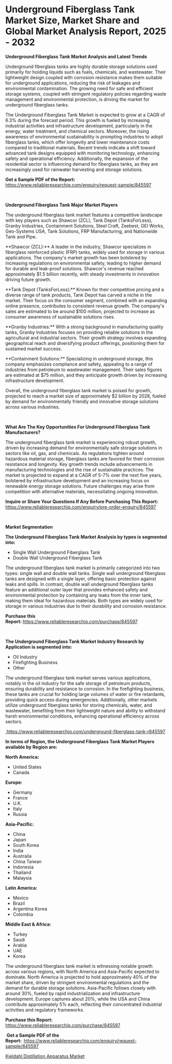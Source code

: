 <p><h1>Underground Fiberglass Tank Market Size, Market Share and Global Market Analysis Report, 2025 - 2032</h1></p><p><strong>Underground Fiberglass Tank Market Analysis and Latest Trends</strong></p>
<p><p>Underground fiberglass tanks are highly durable storage solutions used primarily for holding liquids such as fuels, chemicals, and wastewater. Their lightweight design coupled with corrosion resistance makes them suitable for underground applications, reducing the risk of leakages and environmental contamination. The growing need for safe and efficient storage systems, coupled with stringent regulatory policies regarding waste management and environmental protection, is driving the market for underground fiberglass tanks.</p><p>The Underground Fiberglass Tank Market is expected to grow at a CAGR of 6.3% during the forecast period. This growth is fueled by increasing industrial activities and infrastructure development, particularly in the energy, water treatment, and chemical sectors. Moreover, the rising awareness of environmental sustainability is prompting industries to adopt fiberglass tanks, which offer longevity and lower maintenance costs compared to traditional materials. Recent trends indicate a shift toward advanced tank designs equipped with monitoring technology, enhancing safety and operational efficiency. Additionally, the expansion of the residential sector is influencing demand for fiberglass tanks, as they are increasingly used for rainwater harvesting and storage solutions.</p></p>
<p><strong>Get a Sample PDF of the Report:&nbsp;</strong> <a href="https://www.reliableresearchiq.com/enquiry/request-sample/845597?utm_campaign=2277&utm_medium=2&utm_source=Github&utm_content=ia&utm_term=10042025&utm_id=underground-fiberglass-tank">https://www.reliableresearchiq.com/enquiry/request-sample/845597</a></p>
<p>&nbsp;</p>
<p><strong>Underground Fiberglass Tank Major Market Players</strong></p>
<p><p>The underground fiberglass tank market features a competitive landscape with key players such as Shawcor (ZCL), Tank Depot (TanksForLess), Granby Industries, Containment Solutions, Steel Craft, Zeebest, GEI Works, Geo-Systems USA, Tank Solutions, FRP Manufacturing, and Nationwide Tank and Pipe.</p><p>**Shawcor (ZCL):** A leader in the industry, Shawcor specializes in fiberglass reinforced plastic (FRP) tanks, widely used for storage in various applications. The company's market growth has been bolstered by increasing regulations on environmental safety, leading to higher demand for durable and leak-proof solutions. Shawcor's revenue reached approximately $1.5 billion recently, with steady investments in innovation driving future growth.</p><p>**Tank Depot (TanksForLess):** Known for their competitive pricing and a diverse range of tank products, Tank Depot has carved a niche in the market. Their focus on the consumer segment, combined with an expanding online presence, contributes to consistent revenue growth. The company's sales are estimated to be around $100 million, projected to increase as consumer awareness of sustainable solutions rises.</p><p>**Granby Industries:** With a strong background in manufacturing quality tanks, Granby Industries focuses on providing reliable solutions in the agricultural and industrial sectors. Their growth strategy involves expanding geographical reach and diversifying product offerings, positioning them for sustained market success.</p><p>**Containment Solutions:** Specializing in underground storage, this company emphasizes compliance and safety, appealing to a range of industries from petroleum to wastewater management. Their sales figures are estimated at $75 million, and they anticipate growth driven by increasing infrastructure development.</p><p>Overall, the underground fiberglass tank market is poised for growth, projected to reach a market size of approximately $2 billion by 2028, fueled by demand for environmentally friendly and innovative storage solutions across various industries.</p></p>
<p>&nbsp;</p>
<p><strong>What Are The Key Opportunities For Underground Fiberglass Tank Manufacturers?</strong></p>
<p><p>The underground fiberglass tank market is experiencing robust growth, driven by increasing demand for environmentally safe storage solutions in sectors like oil, gas, and chemicals. As regulations tighten around hazardous material storage, fiberglass tanks are favored for their corrosion resistance and longevity. Key growth trends include advancements in manufacturing technologies and the rise of sustainable practices. The market is projected to expand at a CAGR of 5-7% over the next five years, bolstered by infrastructure development and an increasing focus on renewable energy storage solutions. Future challenges may arise from competition with alternative materials, necessitating ongoing innovation.</p></p>
<p><strong>Inquire or Share Your Questions If Any Before Purchasing This Report:</strong> <a href="https://www.reliableresearchiq.com/enquiry/pre-order-enquiry/845597?utm_campaign=2277&utm_medium=2&utm_source=Github&utm_content=ia&utm_term=10042025&utm_id=underground-fiberglass-tank">https://www.reliableresearchiq.com/enquiry/pre-order-enquiry/845597</a></p>
<p>&nbsp;</p>
<p><strong>Market Segmentation</strong></p>
<p><strong>The Underground Fiberglass Tank Market Analysis by types is segmented into:</strong></p>
<p><ul><li>Single Wall Underground Fiberglass Tank</li><li>Double Wall Underground Fiberglass Tank</li></ul></p>
<p><p>The underground fiberglass tank market is primarily categorized into two types: single wall and double wall tanks. Single wall underground fiberglass tanks are designed with a single layer, offering basic protection against leaks and spills. In contrast, double wall underground fiberglass tanks feature an additional outer layer that provides enhanced safety and environmental protection by containing any leaks from the inner tank, making them ideal for hazardous materials. Both types are widely used for storage in various industries due to their durability and corrosion resistance.</p></p>
<p><strong>Purchase this Report:&nbsp;</strong><a href="https://www.reliableresearchiq.com/purchase/845597?utm_campaign=2277&utm_medium=2&utm_source=Github&utm_content=ia&utm_term=10042025&utm_id=underground-fiberglass-tank">https://www.reliableresearchiq.com/purchase/845597</a></p>
<p>&nbsp;</p>
<p><strong>The Underground Fiberglass Tank Market Industry Research by Application is segmented into:</strong></p>
<p><ul><li>Oil Industry</li><li>Firefighting Business</li><li>Other</li></ul></p>
<p><p>The underground fiberglass tank market serves various applications, notably in the oil industry for the safe storage of petroleum products, ensuring durability and resistance to corrosion. In the firefighting business, these tanks are crucial for holding large volumes of water or fire retardants, providing quick access during emergencies. Additionally, other markets utilize underground fiberglass tanks for storing chemicals, water, and wastewater, benefiting from their lightweight nature and ability to withstand harsh environmental conditions, enhancing operational efficiency across sectors.</p></p>
<p><a href="https://www.reliableresearchiq.com/underground-fiberglass-tank-r845597?utm_campaign=2277&utm_medium=2&utm_source=Github&utm_content=ia&utm_term=10042025&utm_id=underground-fiberglass-tank">&nbsp;https://www.reliableresearchiq.com/underground-fiberglass-tank-r845597</a></p>
<p><strong>In terms of Region, the Underground Fiberglass Tank Market Players available by Region are:</strong></p>
<p>
    <p> <strong> North America: </strong>
        <ul>
            <li>United States</li>
            <li>Canada</li>
        </ul>
        </p> 
    <p> <strong> Europe: </strong>
        <ul>
            <li>Germany</li>
            <li>France</li>
            <li>U.K.</li>
            <li>Italy</li>
            <li>Russia</li>
        </ul>
        </p> 
    <p> <strong> Asia-Pacific: </strong>
        <ul>
            <li>China</li>
            <li>Japan</li>
            <li>South Korea</li>
            <li>India</li>
            <li>Australia</li>
            <li>China Taiwan</li>
            <li>Indonesia</li>
            <li>Thailand</li>
            <li>Malaysia</li>
        </ul>
        </p> 
    <p> <strong> Latin America: </strong>
        <ul>
            <li>Mexico</li>
            <li>Brazil</li>
            <li>Argentina Korea</li>
            <li>Colombia</li>
        </ul>
        </p> 
    <p> <strong> Middle East & Africa: </strong>
        <ul>
            <li>Turkey</li>
            <li>Saudi</li>
            <li>Arabia</li>
            <li>UAE</li>
            <li>Korea</li>
        </ul>
    </p>
    </p>
<p><p>The underground fiberglass tank market is witnessing notable growth across various regions, with North America and Asia-Pacific expected to dominate. North America is projected to hold approximately 40% of the market share, driven by stringent environmental regulations and the demand for durable storage solutions. Asia-Pacific follows closely with around 30%, fueled by rapid industrialization and infrastructure development. Europe captures about 20%, while the USA and China contribute approximately 5% each, reflecting their concentrated industrial activities and regulatory frameworks.</p></p>
<p><strong>Purchase this Report: </strong><a href="https://www.reliableresearchiq.com/purchase/845597?utm_campaign=2277&utm_medium=2&utm_source=Github&utm_content=ia&utm_term=10042025&utm_id=underground-fiberglass-tank">https://www.reliableresearchiq.com/purchase/845597</a></p>
<p>&nbsp;<strong>Get a Sample PDF of the Report:&nbsp;&nbsp;</strong><a href="https://www.reliableresearchiq.com/enquiry/request-sample/845597?utm_campaign=2277&utm_medium=2&utm_source=Github&utm_content=ia&utm_term=10042025&utm_id=underground-fiberglass-tank">https://www.reliableresearchiq.com/enquiry/request-sample/845597</a></p>
<p><strong></strong></p>
<p><p><a href="https://github.com/suebabuhai/Market-Research-Report-List-1/blob/main/kjeldahl-distillation-apparatus-market.md?utm_campaign=2277&utm_medium=2&utm_source=Github&utm_content=ia&utm_term=10042025&utm_id=underground-fiberglass-tank">Kjeldahl Distillation Apparatus Market</a></p></p>